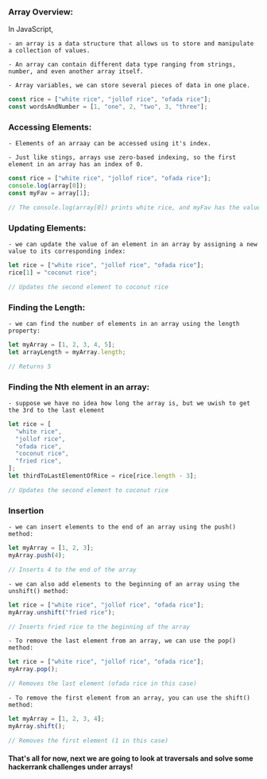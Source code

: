 ### Array Overview:

In JavaScript,

    - an array is a data structure that allows us to store and manipulate a collection of values.

    - An array can contain different data type ranging from strings, number, and even another array itself.

    - Array variables, we can store several pieces of data in one place.

```js
const rice = ["white rice", "jollof rice", "ofada rice"];
const wordsAndNumber = [1, "one", 2, "two", 3, "three"];
```

### Accessing Elements:

    - Elements of an arraay can be accessed using it's index.

    - Just like stings, arrays use zero-based indexing, so the first element in an array has an index of 0.

```js
const rice = ["white rice", "jollof rice", "ofada rice"];
console.log(array[0]);
const myFav = array[1];

// The console.log(array[0]) prints white rice, and myFav has the value jollof rice.
```

### Updating Elements:

    - we can update the value of an element in an array by assigning a new value to its corresponding index:

```js
let rice = ["white rice", "jollof rice", "ofada rice"];
rice[1] = "coconut rice";

// Updates the second element to coconut rice
```

### Finding the Length:

    - we can find the number of elements in an array using the length property:

```js
let myArray = [1, 2, 3, 4, 5];
let arrayLength = myArray.length;

// Returns 5
```

### Finding the Nth element in an array:

    - suppose we have no idea how long the array is, but we uwish to get the 3rd to the last element

```js
let rice = [
  "white rice",
  "jollof rice",
  "ofada rice",
  "coconut rice",
  "fried rice",
];
let thirdToLastElementOfRice = rice[rice.length - 3];

// Updates the second element to coconut rice
```

### Insertion

    - we can insert elements to the end of an array using the push() method:

```js
let myArray = [1, 2, 3];
myArray.push(4);

// Inserts 4 to the end of the array
```

    - we can also add elements to the beginning of an array using the unshift() method:

```js
let rice = ["white rice", "jollof rice", "ofada rice"];
myArray.unshift("fried rice");

// Inserts fried rice to the beginning of the array
```

    - To remove the last element from an array, we can use the pop() method:

```js
let rice = ["white rice", "jollof rice", "ofada rice"];
myArray.pop();

// Removes the last element (ofada rice in this case)
```

    - To remove the first element from an array, you can use the shift() method:

```js
let myArray = [1, 2, 3, 4];
myArray.shift();

// Removes the first element (1 in this case)
```

#### That's all for now, next we are going to look at traversals and solve some hackerrank challenges under arrays!
